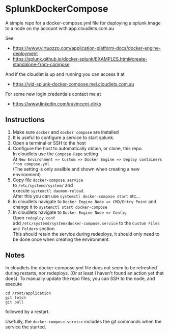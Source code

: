 # SplunkDockerCompose
A simple repo for a docker-compose.yml file for deploying a splunk image to a node on my account with app.cloudlets.com.au

See
* https://www.virtuozzo.com/application-platform-docs/docker-engine-deployment
* https://splunk.github.io/docker-splunk/EXAMPLES.html#create-standalone-from-compose

And if the cloudlet is up and running you can access it at 
* https://vid-splunk-docker-compose.mel.cloudlets.com.au

For some new login credentials contact me at 
* https://www.linkedin.com/in/vincent-dirks

## Instructions
1. Make sure `docker` and `docker compose` are installed
2. It is useful to configure a service to start splunk.
3. Open a terminal or SSH to the host
4. Configure the host to automatically obtain, or clone, this repo. <br>
In cloudlets use the `Compose Repo` setting <br>
At `New Environment => Custom => Docker Engine => Deploy containers from compose.yml` <br>
(The setting is only availble and shown when creating a new environment)
5. Copy file `docker-compose.service` <br>
to `/etc/systemd/system/` and <br>
execute `systemctl daemon-reload`. <br>
After this you can use `systemctl docker-compose start` etc...
7. In cloudlets navigate to `Docker Engine Node => CMD/Entry Point` and <br>
change it to `systemctl start docker-compose`
8. In cloudlets navigate to `Docker Engine Node => Config`<br>
Open `redeploy.conf`<br>
add `/etc/systemd/system/docker-compose.service` to the `Custom Files and Folders` section<br>
This should retain the service during redeploys, it should only need to be done once when creating the environment. 

## Notes
In cloudlets the docker-compose.yml file does not seem to be refreshed during restarts, nor redeploys. (Or at least I haven't found an action yet that does). To manually update the repo files, you can SSH to the node, and execute 

```
cd /root/application
git fetch
git pull
```
followed by a restart. 

Usefully, the `docker-compose.service` includes the git commands when the service the started. 
